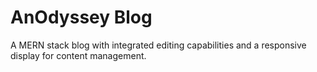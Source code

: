 # AnOdyssey Blog

A MERN stack blog with integrated editing capabilities and a responsive display for content management.

##
